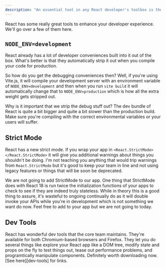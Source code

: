 ```yaml
---
description: "An essential tool in any React developer's toolbox is the official React Dev Tools extension.  "
---
```


React has some really great tools to enhance your developer experience. We'll go over a few of them here.

## `NODE_ENV=development`

React already has a lot of developer conveniences built into it out of the box. What's better is that they automatically strip it out when you compile your code for production.

So how do you get the debugging conveniences then? Well, if you're using Vite.js, it will compile your development server with an environment variable of `NODE_ENV=development` and then when you run `vite build` it will automatically change that to `NODE_ENV=production` which is how all the extra weight gets stripped out.

Why is it important that we strip the debug stuff out? The dev bundle of React is quite a bit bigger and quite a bit slower than the production build. Make sure you're compiling with the correct environmental variables or your users will suffer.

## Strict Mode

React has a new strict mode. If you wrap your app in `<React.StrictMode></React.StrictMode>` it will give you additional warnings about things you shouldn't be doing. I'm not teaching you anything that would trip warnings from `React.StrictMode` but it's good to keep your team in line and not using legacy features or things that will be soon be deprecated.

We are not going to add StrictMode to our app. One thing that StrictMode does with React 18 is run twice the initialization functions of your apps to check to see if they are indeed truly stateless. While in theory this is a good thing to assure, it's wasteful to ongoing continually do as it will double invoke your APIs while you're in development which is not something we want do now. Feel free to add to your app but we are not going to today.

## Dev Tools

React has wonderful dev tools that the core team maintains. They're available for both Chromium-based browsers and Firefox. They let you do several things like explore your React app like a DOM tree, modify state and props on the fly to test things out, tease out performance problems, and programtically manipulate components. Definitely worth downloading now. [See here][dev-tools] for links.
